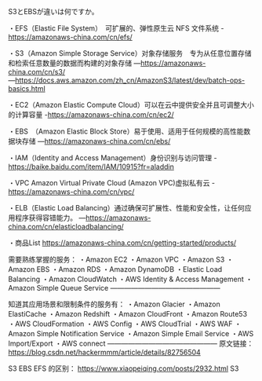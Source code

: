 S3とEBSが違いは何ですか。

・EFS（Elastic File System）　可扩展的、弹性原生云 NFS 文件系统
-https://amazonaws-china.com/cn/efs/

・S3（Amazon Simple Storage Service）对象存储服务　专为从任意位置存储和检索任意数量的数据而构建的对象存储
―https://amazonaws-china.com/cn/s3/
―https://docs.aws.amazon.com/zh_cn/AmazonS3/latest/dev/batch-ops-basics.html

・EC2（Amazon Elastic Compute Cloud）可以在云中提供安全并且可调整大小的计算容量
-https://amazonaws-china.com/cn/ec2/

・EBS　（Amazon Elastic Block Store）易于使用、适用于任何规模的高性能数据块存储
―https://amazonaws-china.com/cn/ebs/

・IAM（Identity and Access Management）身份识别与访问管理
-https://baike.baidu.com/item/IAM/10915?fr=aladdin

・VPC Amazon Virtual Private Cloud (Amazon VPC)虚拟私有云
-https://amazonaws-china.com/cn/vpc/

・ELB（Elastic Load Balancing）通过确保可扩展性、性能和安全性，让任何应用程序获得容错能力。
―https://amazonaws-china.com/cn/elasticloadbalancing/


・商品List
https://amazonaws-china.com/cn/getting-started/products/

需要熟练掌握的服务：
・Amazon EC2
・Amazon VPC
・Amazon S3
・Amazon EBS
・Amazon RDS
・Amazon DynamoDB
・Elastic Load Balancing
・Amazon CloudWatch
・AWS Identity & Access Management
・Amazon Simple Queue Service
————————————————

知道其应用场景和限制条件的服务有：
・Amazon Glacier
・Amazon ElastiCache
・Amazon Redshift
・Amazon CloudFront
・Amazon Route53
・AWS CloudFormation
・AWS Config
・AWS CloudTrial
・AWS WAF
・Amazon Simple Notification Service
・Amazon Simple Email Service
・AWS Import/Export
・AWS connect
————————————————
原文链接：https://blog.csdn.net/hackermmm/article/details/82756504

S3 EBS EFS 的区别：
https://www.xiaopeiqing.com/posts/2932.html
S3 
